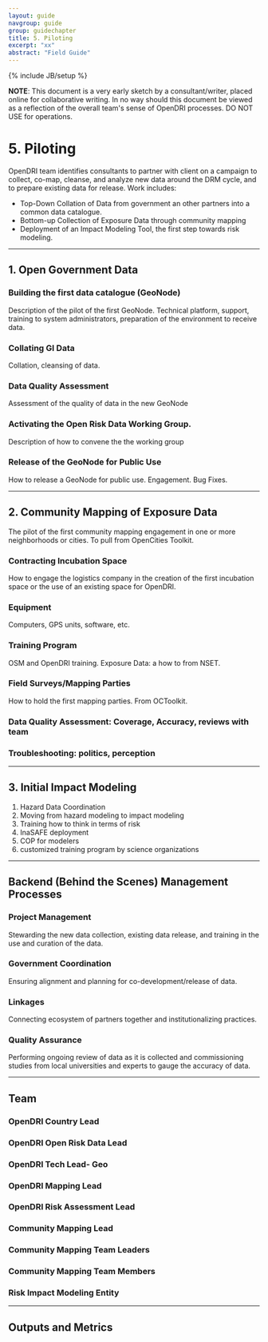 ```yaml
---
layout: guide
navgroup: guide
group: guidechapter
title: 5. Piloting
excerpt: "xx"
abstract: "Field Guide"
---
```

{% include JB/setup %}


<!-- warning/disclaimer -->
<div class="message-box short error">
<p><strong>NOTE</strong>: This document is a very early sketch by a consultant/writer, placed online for collaborative writing. In no way should this document be viewed as a reflection of the overall team's sense of OpenDRI processes. DO NOT USE for operations.</p>
</div>

# 5.	Piloting
OpenDRI team identifies consultants to partner with client on a campaign to collect, co-map, cleanse, and analyze new data around the DRM cycle, and to prepare existing data for release. Work includes:

* Top-Down Collation of Data from government an other partners into a common data catalogue. 
* Bottom-up Collection of Exposure Data through community mapping
* Deployment of an Impact Modeling Tool, the first step towards risk modeling.

***

## 1. Open Government Data

### Building the first data catalogue (GeoNode)
Description of the pilot of the first GeoNode. Technical platform, support, training to system administrators, preparation of the environment to receive data.

### Collating GI Data
Collation, cleansing of data.

### Data Quality Assessment
Assessment of the quality of data in the new GeoNode

### Activating the Open Risk Data Working Group.
Description of how to convene the the working group

### Release of the GeoNode for Public Use
How to release a GeoNode for public use. Engagement. Bug Fixes.

***

## 2. Community Mapping of Exposure Data
The pilot of the first community mapping engagement in one or more neighborhoods or cities. To pull from OpenCities Toolkit.

### Contracting Incubation Space
How to engage the logistics company in the creation of the first incubation space or the use of an existing space for OpenDRI.

### Equipment
Computers, GPS units, software, etc.

### Training Program
OSM and OpenDRI training. Exposure Data: a how to from NSET.

### Field Surveys/Mapping Parties
How to hold the first mapping parties. From OCToolkit.

### Data Quality Assessment: Coverage, Accuracy, reviews with team


### Troubleshooting: politics, perception


***

## 3. Initial Impact Modeling
1. Hazard Data Coordination
2. Moving from hazard modeling to impact modeling
3. Training how to think in terms of risk
4. InaSAFE deployment
5. COP for modelers
6. customized training program by science organizations

***

## Backend (Behind the Scenes) Management Processes

### Project Management
Stewarding the new data collection, existing data release, and training in the use and curation of the data.

### Government Coordination
Ensuring alignment and planning for co-development/release of data.

### Linkages
Connecting ecosystem of partners together and institutionalizing practices.

### Quality Assurance 
Performing ongoing review of data as it is collected and commissioning studies from local universities and experts to gauge the accuracy of data.

***

## Team

### OpenDRI Country Lead
### OpenDRI Open Risk Data Lead
### OpenDRI Tech Lead- Geo
### OpenDRI Mapping Lead
### OpenDRI Risk Assessment Lead
### Community Mapping Lead
### Community Mapping Team Leaders
### Community Mapping Team Members
### Risk Impact Modeling Entity

***

## Outputs and Metrics







